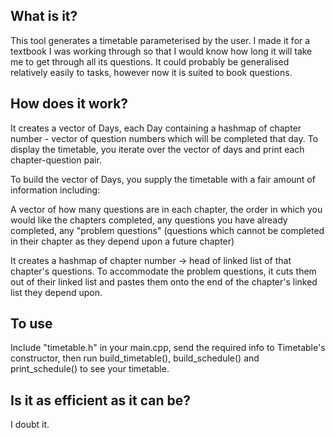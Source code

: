 ## What is it?

This tool generates a timetable parameterised by the user. I made it for a textbook I was working through so that I would know how long it will take me to get through all its questions. It could probably be generalised relatively easily to tasks, however now it is suited to book questions.

## How does it work?

It creates a vector of Days, each Day containing a hashmap of chapter number - vector of question numbers which will be completed that day. To display the timetable, you iterate over the vector of days and print each chapter-question pair.

To build the vector of Days, you supply the timetable with a fair amount of information including:

A vector of how many questions are in each chapter, the order in which you would like the chapters completed, any questions you have already completed, any "problem questions" (questions which cannot be completed in their chapter as they depend upon a future chapter)

It creates a hashmap of chapter number -> head of linked list of that chapter's questions. To accommodate the problem questions, it cuts them out of their linked list and pastes them onto the end of the chapter's linked list they depend upon.

## To use

Include "timetable.h" in your main.cpp, send the required info to Timetable's constructor, then run build_timetable(), build_schedule() and print_schedule() to see your timetable.

## Is it as efficient as it can be?

I doubt it.
